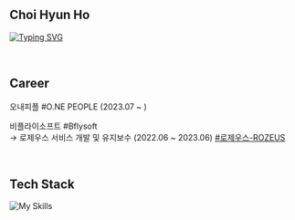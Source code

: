## Choi Hyun Ho

[![Typing SVG](https://readme-typing-svg.demolab.com?font=Fira+Code&pause=1000&width=435&lines=Front-End+Developer)](https://git.io/typing-svg)


<br>

## Career
오내피플 #O.NE PEOPLE (2023.07 ~ )

비플라이소프트 #Bflysoft <br>
→ 로제우스 서비스 개발 및 유지보수 (2022.06 ~ 2023.06) [#로제우스-ROZEUS](https://rozeus.com/)

<br>

## Tech Stack

![My Skills](https://skillicons.dev/icons?i=html,css,js,ts,react,next,redux,styledcomponents,tailwind)
